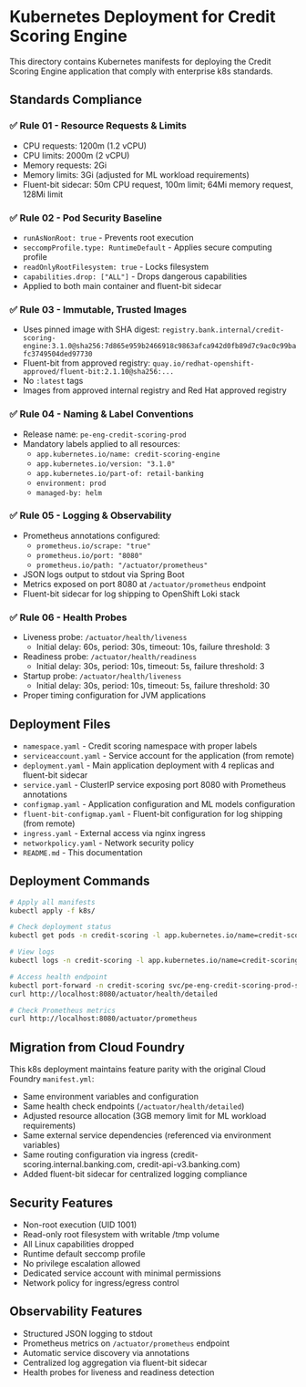 # Kubernetes Deployment for Credit Scoring Engine

This directory contains Kubernetes manifests for deploying the Credit Scoring Engine application that comply with enterprise k8s standards.

## Standards Compliance

### ✅ Rule 01 - Resource Requests & Limits
- CPU requests: 1200m (1.2 vCPU)
- CPU limits: 2000m (2 vCPU) 
- Memory requests: 2Gi
- Memory limits: 3Gi (adjusted for ML workload requirements)
- Fluent-bit sidecar: 50m CPU request, 100m limit; 64Mi memory request, 128Mi limit

### ✅ Rule 02 - Pod Security Baseline
- `runAsNonRoot: true` - Prevents root execution
- `seccompProfile.type: RuntimeDefault` - Applies secure computing profile
- `readOnlyRootFilesystem: true` - Locks filesystem
- `capabilities.drop: ["ALL"]` - Drops dangerous capabilities
- Applied to both main container and fluent-bit sidecar

### ✅ Rule 03 - Immutable, Trusted Images
- Uses pinned image with SHA digest: `registry.bank.internal/credit-scoring-engine:3.1.0@sha256:7d865e959b2466918c9863afca942d0fb89d7c9ac0c99bafc3749504ded97730`
- Fluent-bit from approved registry: `quay.io/redhat-openshift-approved/fluent-bit:2.1.10@sha256:...`
- No `:latest` tags
- Images from approved internal registry and Red Hat approved registry

### ✅ Rule 04 - Naming & Label Conventions
- Release name: `pe-eng-credit-scoring-prod`
- Mandatory labels applied to all resources:
  - `app.kubernetes.io/name: credit-scoring-engine`
  - `app.kubernetes.io/version: "3.1.0"`
  - `app.kubernetes.io/part-of: retail-banking`
  - `environment: prod`
  - `managed-by: helm`

### ✅ Rule 05 - Logging & Observability
- Prometheus annotations configured:
  - `prometheus.io/scrape: "true"`
  - `prometheus.io/port: "8080"`
  - `prometheus.io/path: "/actuator/prometheus"`
- JSON logs output to stdout via Spring Boot
- Metrics exposed on port 8080 at `/actuator/prometheus` endpoint
- Fluent-bit sidecar for log shipping to OpenShift Loki stack

### ✅ Rule 06 - Health Probes
- Liveness probe: `/actuator/health/liveness`
  - Initial delay: 60s, period: 30s, timeout: 10s, failure threshold: 3
- Readiness probe: `/actuator/health/readiness`
  - Initial delay: 30s, period: 10s, timeout: 5s, failure threshold: 3
- Startup probe: `/actuator/health/liveness`
  - Initial delay: 30s, period: 10s, timeout: 5s, failure threshold: 30
- Proper timing configuration for JVM applications

## Deployment Files

- `namespace.yaml` - Credit scoring namespace with proper labels
- `serviceaccount.yaml` - Service account for the application (from remote)
- `deployment.yaml` - Main application deployment with 4 replicas and fluent-bit sidecar
- `service.yaml` - ClusterIP service exposing port 8080 with Prometheus annotations
- `configmap.yaml` - Application configuration and ML models configuration
- `fluent-bit-configmap.yaml` - Fluent-bit configuration for log shipping (from remote)
- `ingress.yaml` - External access via nginx ingress
- `networkpolicy.yaml` - Network security policy
- `README.md` - This documentation

## Deployment Commands

```bash
# Apply all manifests
kubectl apply -f k8s/

# Check deployment status
kubectl get pods -n credit-scoring -l app.kubernetes.io/name=credit-scoring-engine

# View logs
kubectl logs -n credit-scoring -l app.kubernetes.io/name=credit-scoring-engine

# Access health endpoint
kubectl port-forward -n credit-scoring svc/pe-eng-credit-scoring-prod-service 8080:8080
curl http://localhost:8080/actuator/health/detailed

# Check Prometheus metrics
curl http://localhost:8080/actuator/prometheus
```

## Migration from Cloud Foundry

This k8s deployment maintains feature parity with the original Cloud Foundry `manifest.yml`:
- Same environment variables and configuration
- Same health check endpoints (`/actuator/health/detailed`)
- Adjusted resource allocation (3GB memory limit for ML workload requirements)
- Same external service dependencies (referenced via environment variables)
- Same routing configuration via ingress (credit-scoring.internal.banking.com, credit-api-v3.banking.com)
- Added fluent-bit sidecar for centralized logging compliance

## Security Features

- Non-root execution (UID 1001)
- Read-only root filesystem with writable /tmp volume
- All Linux capabilities dropped
- Runtime default seccomp profile
- No privilege escalation allowed
- Dedicated service account with minimal permissions
- Network policy for ingress/egress control

## Observability Features

- Structured JSON logging to stdout
- Prometheus metrics on `/actuator/prometheus` endpoint
- Automatic service discovery via annotations
- Centralized log aggregation via fluent-bit sidecar
- Health probes for liveness and readiness detection

